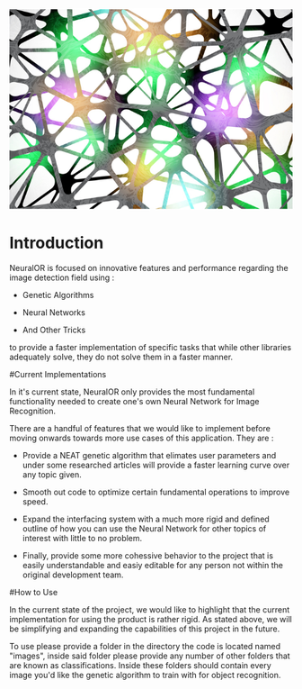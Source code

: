 [![NeuralOR](https://github.com/Killian-LeClainche/HackIllinois2017/blob/master/stock.jpg?raw=true)](https://github.com/Killian-LeClainche/HackIllinois2017)

# Introduction

NeuralOR is focused on innovative features and performance regarding the image detection field using :

 - Genetic Algorithms

 - Neural Networks

 - And Other Tricks

to provide a faster implementation of specific tasks that while other libraries adequately solve, they do
not solve them in a faster manner.

#Current Implementations

In it's current state, NeuralOR only provides the most fundamental functionality needed to create one's own
Neural Network for Image Recognition. 

There are a handful of features that we would like to implement before moving onwards towards more use cases of
this application. They are :

 - Provide a NEAT genetic algorithm that elimates user parameters and under some researched articles will provide 
a faster learning curve over any topic given.

 - Smooth out code to optimize certain fundamental operations to improve speed.

 - Expand the interfacing system with a much more rigid and defined outline of how you can use the Neural Network
for other topics of interest with little to no problem.

 - Finally, provide some more cohessive behavior to the project that is easily understandable and easiy editable for
any person not within the original development team.

#How to Use

In the current state of the project, we would like to highlight that the current implementation for using the product
is rather rigid. As stated above, we will be simplifying and expanding the capabilities of this project in the future.

To use please provide a folder in the directory the code is located named "images", inside said folder please provide
any number of other folders that are known as classifications. Inside these folders should contain every image you'd like
the genetic algorithm to train with for object recognition.